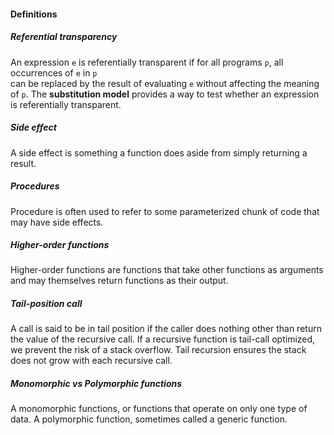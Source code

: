 
#### Definitions

##### Referential transparency
An expression `e` is referentially transparent if for all programs `p`, all occurrences of `e` in `p`  
can be replaced by the result of evaluating `e` without affecting the meaning of `p`.  The **substitution model** provides a way to test whether an expression  is referentially transparent.  

##### Side effect
A side effect is something a function does aside from simply  returning a result.  
  
##### Procedures
Procedure is often used to refer to some parameterized chunk of code that may have side effects.  
##### Higher-order functions
Higher-order functions are functions that take other functions as arguments and may themselves  return functions as their output.  
  
##### Tail-position call
A call is said to be in tail position if the caller does nothing other than return the value of the recursive call. If a recursive function is tail-call optimized, we prevent the risk of a stack overflow.  Tail recursion ensures the stack does not grow with each recursive call.

##### Monomorphic vs Polymorphic functions
A monomorphic functions, or functions that  operate on only one type of data. A polymorphic function, sometimes called a generic function.  

